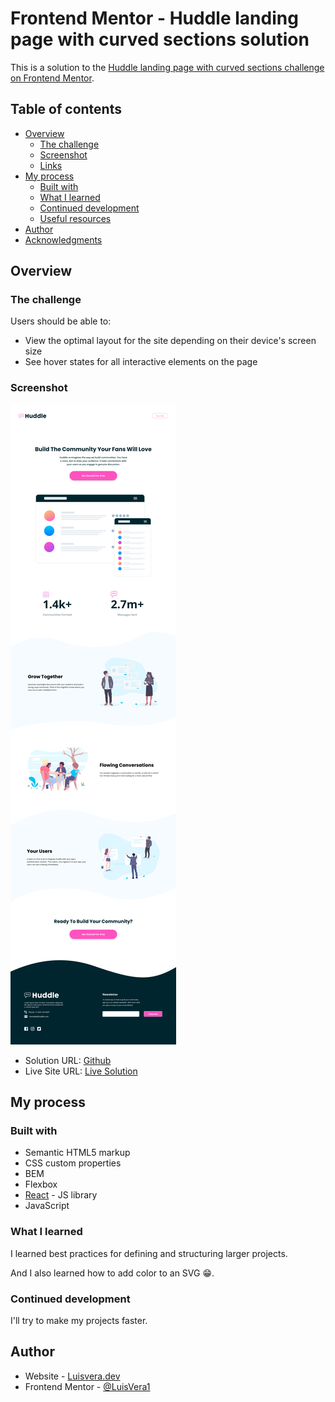 # Frontend Mentor - Huddle landing page with curved sections solution

This is a solution to the [Huddle landing page with curved sections challenge on Frontend Mentor](https://www.frontendmentor.io/challenges/huddle-landing-page-with-curved-sections-5ca5ecd01e82137ec91a50f2). 
## Table of contents

- [Overview](#overview)
  - [The challenge](#the-challenge)
  - [Screenshot](#screenshot)
  - [Links](#links)
- [My process](#my-process)
  - [Built with](#built-with)
  - [What I learned](#what-i-learned)
  - [Continued development](#continued-development)
  - [Useful resources](#useful-resources)
- [Author](#author)
- [Acknowledgments](#acknowledgments)


## Overview

### The challenge

Users should be able to:

- View the optimal layout for the site depending on their device's screen size
- See hover states for all interactive elements on the page

### Screenshot

![Screenshot](./public/Screenshot.png)

- Solution URL: [Github](https://github.com/LuisVera1/FrontendMentor-Huddle-landing-curve-sections)
- Live Site URL: [Live Solution](https://vercel.live/link/frontend-mentor-huddle-landing-curve-sections.vercel.app?via=project-dashboard-alias-list&p=1)

## My process

### Built with

- Semantic HTML5 markup
- CSS custom properties
- BEM
- Flexbox
- [React](https://reactjs.org/) - JS library
- JavaScript


### What I learned

I learned best practices for defining and structuring larger projects.

And I also learned how to add color to an SVG 😁.


### Continued development

I'll try to make my projects faster.

## Author

- Website - [Luisvera.dev](https://www.luisvera.dev)
- Frontend Mentor -
  [@LuisVera1](https://www.frontendmentor.io/profile/LuisVera1)
